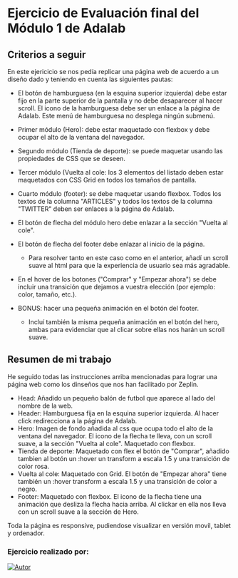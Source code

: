 # Ejercicio de Evaluación final del Módulo 1 de Adalab

## Criterios a seguir

En este ejericicio se nos pedía replicar una página web de acuerdo a un diseño dado y teniendo en cuenta las siguientes pautas:

- El botón de hamburguesa (en la esquina superior izquierda) debe estar fijo en la parte superior de la pantalla y no debe desaparecer al hacer scroll. El icono de la hamburguesa debe ser un enlace a la página de Adalab. Este menú de hamburguesa no desplega ningún submenú.

- Primer módulo (Hero): debe estar maquetado con flexbox y debe ocupar el alto de la ventana del navegador.

- Segundo módulo (Tienda de deporte): se puede maquetar usando las propiedades de CSS que se deseen.

- Tercer módulo (Vuelta al cole: los 3 elementos del listado deben estar maquetados con CSS Grid en todos los tamaños de pantalla.

- Cuarto módulo (footer): se debe maquetar usando flexbox. Todos los textos de la columna "ARTICLES" y todos los textos de la columna "TWITTER" deben ser enlaces a la página de Adalab.

- El botón de flecha del módulo hero debe enlazar a la sección "Vuelta al cole".

- El botón de flecha del footer debe enlazar al inicio de la página.

  - Para resolver tanto en este caso como en el anterior, añadí un scroll suave al html para que la experiencia de usuario sea más agradable.

- En el hover de los botones ("Comprar" y "Empezar ahora") se debe incluir una transición que dejamos a vuestra elección (por ejemplo: color, tamaño, etc.).

- BONUS: hacer una pequeña animación en el botón del footer.

  - Incluí también la misma pequeña animación en el botón del hero, ambas para evidenciar que al clicar sobre ellas nos harán un scroll suave.
 

## Resumen de mi trabajo

He seguido todas las instrucciones arriba mencionadas para lograr una página web como los dinseños que nos han facilitado por Zeplin.
- Head: Añadido un pequeño balón de futbol que aparece al lado del nombre de la web.
- Header: Hamburguesa fija en la esquina superior izquierda. Al hacer click redirecciona a la página de Adalab.
- Hero: Imagen de fondo añadida al css que ocupa todo el alto de la ventana del navegador. El icono de la flecha te lleva, con un scroll suave, a la sección "Vuelta al cole". Maquetado con flexbox.
- Tienda de deporte:  Maquetado con flex el botón de "Comprar", añadido tambien al botón un :hover un transform a escala 1.5 y una transición de color rosa.
- Vuelta al cole: Maquetado con Grid. El botón de "Empezar ahora" tiene también un :hover transform a escala 1.5 y una transición de color a negro.
- Footer: Maquetado con flexbox. El icono de la flecha tiene una animación que desliza la flecha hacia arriba. Al clickar en ella nos lleva con un  scroll suave a la sección de Hero. 

Toda la página es responsive, pudiendose visualizar en versión movil, tablet y ordenador.
 
### Ejercicio realizado por: 
[![Autor](https://img.shields.io/badge/-Ainhoa_de_las_Heras-pink?style=flat-square&logo=github&labelColor=grey&color=fd7ca6)](https://github.com/Ainhoadlhs)
